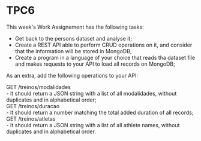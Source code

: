 # TPC6

This week's Work Assignement has the following tasks:

* Get back to the persons dataset and analyse it;
* Create a REST API able to perform CRUD operations on it, and consider that the information will be stored in MongoDB;
* Create a program in a language of your choice that reads tha dataset file and makes requests to your API to load all records on MongoDB;

As an extra, add the following operations to your API:

GET /treinos/modalidades  
    - It should return a JSON string with a list of all modalidades, without duplicates and in alphabetical order;  
GET /treinos/duracao  
    - It should return a number matching the total added duration of all records;  
GET /treinos/atletas  
    - It should return a JSON string with a list of all athlete names, without duplicates and in alphabetical order.  